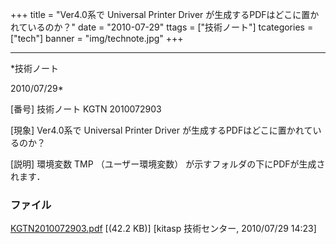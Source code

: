 ﻿+++
title = "Ver4.0系で Universal Printer Driver が生成するPDFはどこに置かれているのか？"
date = "2010-07-29"
ttags = ["技術ノート"]
tcategories = ["tech"]
banner = "img/technote.jpg"
+++

-----------------------------------------------------------------------------------------------------------------------------

*技術ノート

2010/07/29*


[番号]
技術ノート KGTN 2010072903

[現象]
Ver4.0系で Universal Printer Driver
が生成するPDFはどこに置かれているのか？

[説明]
環境変数 TMP （ユーザー環境変数）
が示すフォルダの下にPDFが生成されます．


### ファイル

 
 


[KGTN2010072903.pdf](http://techreport.kitasp.net/attachments/download/256/KGTN2010072903.pdf)
 [(42.2 KB)] [kitasp 技術センター, 2010/07/29
14:23]


 


 


